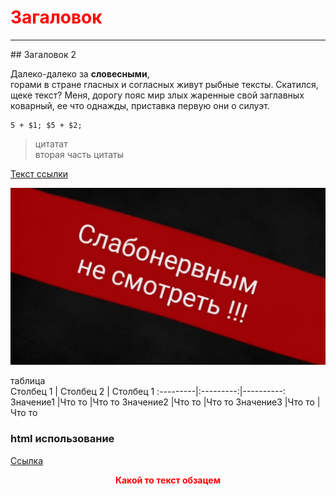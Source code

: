<style>
    h1 {
        color: red;
    }
</style>

# Загаловок

<hr>
## Загаловок 2

Далеко-далеко за **словесными**,  
горами в стране гласных и согласных живут рыбные тексты. Скатился, щеке текст? Меня, дорогу пояс мир злых жаренные свой заглавных коварный, ее что однажды, приставка первую они о силуэт.

```
5 + $1; $5 + $2;
```

> цитатат  
> вторая часть цитаты

[Текст ссылки](https://ya.ru)

![катинка](resources/img/1.jpg)

таблица  
Столбец 1 | Столбец 2 | Столбец 1
:---------|:---------:|----------:
Значение1 |Что то |Что то
Значение2 |Что то |Что то
Значение3 |Что то |Что то

### **html использование**

<style>
    .block {
        text-align: center;
    }
    .tx {
        font-weight: bold;
        color: red;
    }
</style>

<a href="https://mail.ru">Ссылка</a>

<div class="block">
    <p class="tx">Какой то текст обзацем</p>
</div>
